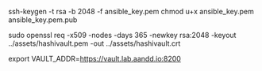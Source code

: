 <!-- openssl genrsa -out ansible_key_pair.pem 2048
openssl rsa -in ansible_key_pair.pem -pubout -out ansible_public_key.pub && echo $(ssh-keygen -y -f private_key1.pem > public_key1.pub ansible_public_key.pub) > ansible_public_key.pub
chmod u+x ansible_key_pair.pem ansible_public_key.pub -->

ssh-keygen -t rsa -b 2048 -f ansible_key.pem
chmod u+x ansible_key.pem ansible_key.pem.pub

sudo openssl req -x509 -nodes -days 365 -newkey rsa:2048 -keyout ../assets/hashivault.pem -out ../assets/hashivault.crt

export VAULT_ADDR=https://vault.lab.aandd.io:8200
